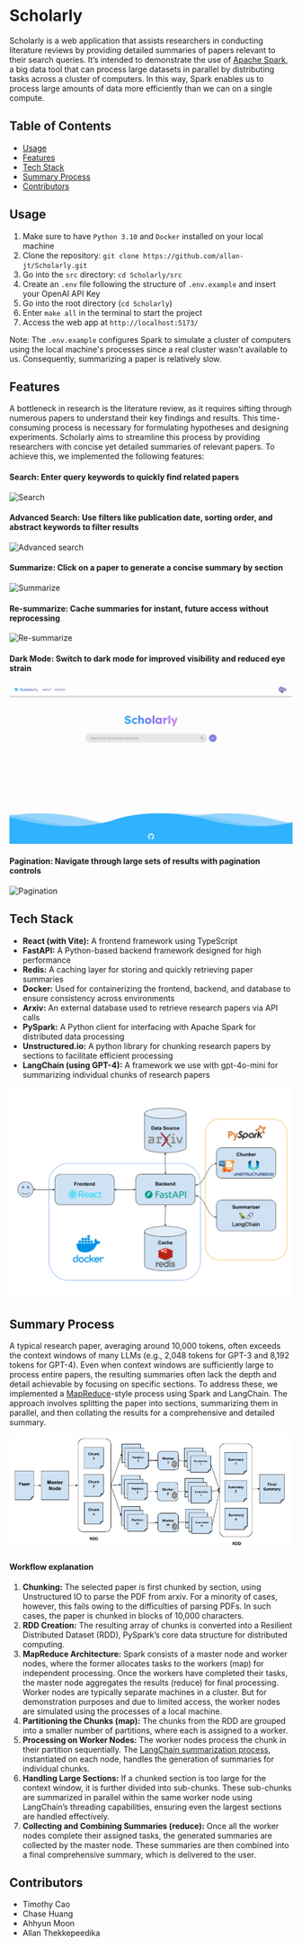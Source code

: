 # Scholarly

Scholarly is a web application that assists researchers in conducting literature reviews by providing detailed summaries of papers relevant to their search queries. It’s intended to demonstrate the use of [Apache Spark](https://en.wikipedia.org/wiki/Apache_Spark), a big data tool that can process large datasets in parallel by distributing tasks across a cluster of computers. In this way, Spark enables us to process large amounts of data more efficiently than we can on a single compute. 

## Table of Contents
- [Usage](#usage)
- [Features](#features)
- [Tech Stack](#tech-stack)
- [Summary Process](#summary-process)
- [Contributors](#contributors)

## Usage

1. Make sure to have `Python 3.10` and `Docker` installed on your local machine  
2. Clone the repository: `git clone https://github.com/allan-jt/Scholarly.git`  
3. Go into the `src` directory: `cd Scholarly/src`  
4. Create an `.env` file following the structure of `.env.example` and insert your OpenAI API Key  
5. Go into the root directory (`cd Scholarly`)   
6. Enter `make all` in the terminal to start the project
7. Access the web app at `http://localhost:5173/`

Note: The `.env.example` configures Spark to simulate a cluster of computers using the local machine's processes since a real cluster wasn't available to us. Consequently, summarizing a paper is relatively slow.

## Features

A bottleneck in research is the literature review, as it requires sifting through numerous papers to understand their key findings and results. This time-consuming process is necessary for formulating hypotheses and designing experiments. Scholarly aims to streamline this process by providing researchers with concise yet detailed summaries of relevant papers. To achieve this, we implemented the following features: 

#### Search: Enter query keywords to quickly find related papers

![Search](demo/02_search.gif)

#### Advanced Search: Use filters like publication date, sorting order, and abstract keywords to filter results

![Advanced search](demo/03_advanced_search.gif)

#### Summarize: Click on a paper to generate a concise summary by section

![Summarize](demo/04_summarize_edited.gif)

#### Re-summarize: Cache summaries for instant, future access without reprocessing

![Re-summarize](demo/05_summarize_cached.gif)

#### Dark Mode: Switch to dark mode for improved visibility and reduced eye strain

![Dark mode](demo/01_darkmode.gif)

#### Pagination: Navigate through large sets of results with pagination controls

![Pagination](demo/06_pagination.gif)

## Tech Stack

- **React (with Vite):** A frontend framework using TypeScript  
- **FastAPI:** A Python-based backend framework designed for high performance  
- **Redis:** A caching layer for storing and quickly retrieving paper summaries  
- **Docker:** Used for containerizing the frontend, backend, and database to ensure consistency across environments  
- **Arxiv:** An external database used to retrieve research papers via API calls  
- **PySpark:** A Python client for interfacing with Apache Spark for distributed data processing  
- **Unstructured.io:** A python library for chunking research papers by sections to facilitate efficient processing  
- **LangChain (using GPT-4):** A framework we use with gpt-4o-mini for summarizing individual chunks of research papers

![Tech Stack](demo/07_tech_stack.jpg)

## Summary Process

A typical research paper, averaging around 10,000 tokens, often exceeds the context windows of many LLMs (e.g., 2,048 tokens for GPT-3 and 8,192 tokens for GPT-4). Even when context windows are sufficiently large to process entire papers, the resulting summaries often lack the depth and detail achievable by focusing on specific sections. To address these, we implemented a [MapReduce](https://en.wikipedia.org/wiki/MapReduce)\-style process using Spark and LangChain. The approach involves splitting the paper into sections, summarizing them in parallel, and then collating the results for a comprehensive and detailed summary.

![Summar process](demo/08_big_data_pipeline.jpg)

#### Workflow explanation

1. **Chunking:** The selected paper is first chunked by section, using Unstructured IO to parse the PDF from arxiv. For a minority of cases, however, this fails owing to the difficulties of parsing PDFs. In such cases, the paper is chunked in blocks of 10,000 characters.  
2. **RDD Creation:** The resulting array of chunks is converted into a Resilient Distributed Dataset (RDD), PySpark’s core data structure for distributed computing.  
3. **MapReduce Architecture:** Spark consists of a master node and worker nodes, where the former allocates tasks to the workers (map) for independent processing. Once the workers have completed their tasks, the master node aggregates the results (reduce) for final processing. Worker nodes are typically separate machines in a cluster. But for demonstration purposes and due to limited access, the worker nodes are simulated using the processes of a local machine.  
4. **Partitioning the Chunks (map):** The chunks from the RDD are grouped into a smaller number of partitions, where each is assigned to a worker.  
5. **Processing on Worker Nodes:** The worker nodes process the chunk in their partition sequentially. The [LangChain summarization process](https://python.langchain.com/docs/tutorials/summarization/), instantiated on each node, handles the generation of summaries for individual chunks.  
6. **Handling Large Sections:** If a chunked section is too large for the context window, it is further divided into sub-chunks. These sub-chunks are summarized in parallel within the same worker node using LangChain’s threading capabilities, ensuring even the largest sections are handled effectively.  
7. **Collecting and Combining Summaries (reduce):** Once all the worker nodes complete their assigned tasks, the generated summaries are collected by the master node. These summaries are then combined into a final comprehensive summary, which is delivered to the user.

## Contributors
- Timothy Cao
- Chase Huang
- Ahhyun Moon
- Allan Thekkepeedika
